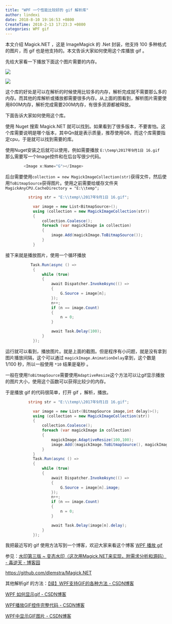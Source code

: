 ```yaml
---
title: "WPF 一个性能比较好的 gif 解析库"
author: lindexi
date: 2018-8-10 19:16:53 +0800
CreateTime: 2018-2-13 17:23:3 +0800
categories: WPF gif
---
```


本文介绍 Magick.NET ，这是 ImageMagick 的 .Net 封装，他支持 100 多种格式的图片，而 gif 也是他支持的。本文告诉大家如何使用这个库播放 gif 。

<!--more-->


<!-- csdn -->
<!-- 标签：WPF，gif -->
<div id="toc"></div>

先给大家看一下播放下面这个图片需要的内存。

![](http://image.acmx.xyz/34fdad35-5dfe-a75b-2b4b-8c5e313038e2%2F2017%25E5%25B9%25B49%25E6%259C%25881%25E6%2597%25A5%252016.gif)

![](http://image.acmx.xyz/34fdad35-5dfe-a75b-2b4b-8c5e313038e2%2F2017102319153.jpg)

这个库的好处是可以在解析的时候使用比较多的内存，解析完成就不需要那么多的内存。而其他的库解析或播放都需要很多内存。从上面的图看到，解析图片需要使用800M内存，解析完成需要200M内存，有很多资源都被释放。

下面告诉大家如何使用这个库。

使用 Nuget 搜索 Magick.NET 就可以找到。如果看到了很多版本，不要害怕。这个库需要说明是哪个版本，其中Qn就是表示质量，推荐使用Q8，而这个库需要指定cpu，于是就可以找到需要的库。

使用Nuget安装之后就可以使用，例如需要播放 `E:\temp\2017年9月1日 16.gif ` 那么需要写一个Image控件和在后台写很少代码。

```csharp
        <Image x:Name="G"></Image>

```

后台需要使用`collection = new MagickImageCollection(str)`获得文件，然后使用`ToBitmapSource`获得图片。使用之前需要给缓存文件夹`MagickAnyCPU.CacheDirectory = "E:\\temp";`

```csharp
          string str = "E:\\temp\\2017年9月1日 16.gif";

            var image = new List<BitmapSource>();
            using (collection = new MagickImageCollection(str))
            {
                collection.Coalesce();
                foreach (var magickImage in collection)
                {
                    image.Add(magickImage.ToBitmapSource());
                }
            }
```

接下来就是播放图片，使用一个循环播放

```csharp
           Task.Run(async () =>
            {
                while (true)
                {
                    await Dispatcher.InvokeAsync(() =>
                    {
                        G.Source = image[n];
                    });
                    n++;
                    if (n == image.Count)
                    {
                        n = 0;
                    }

                    await Task.Delay(100);
                }
            });
```

运行就可以看到，播放图片。就是上面的截图。但是程序有小问题，就是没有拿到图片播放间隔，这个可以通过 `magickImage.AnimationDelay`拿到，这个数是 1/100 秒，所以一般使用 `*10` 结果是毫秒 。

一般在使用`ToBitmapSource`需要使用`AdaptiveResize`这个方法可以让gif显示播放的图片大小，使用这个函数可以获得比较少的内存。

于是播放 gif 的代码很简单，打开 gif ，解析，播放。

```csharp
          string str = "E:\\temp\\2017年9月1日 16.gif";

            var image = new List<(BitmapSource image,int delay)>();
            using (collection = new MagickImageCollection(str))
            {
                collection.Coalesce();
                foreach (var magickImage in collection)
                {
                    magickImage.AdaptiveResize(100,100);
                    image.Add((magickImage.ToBitmapSource(), magickImage.AnimationDelay * 10));
                }
            }
            Task.Run(async () =>
            {
                while (true)
                {
                    await Dispatcher.InvokeAsync(() =>
                    {
                        G.Source = image[n].image;
                    });
                    n++;
                    if (n == image.Count)
                    {
                        n = 0;
                    }

                    await Task.Delay(image[n].delay);
                }
            });
```

我把最近写的 gif 使用方法写到一个博客，欢迎大家来看这个博客 [WPF 播放 gif](https://lindexi.github.io/lindexi/post/WPF-%E6%92%AD%E6%94%BE-gif.html )

参见：[水印第三版 ~ 变态水印（这次用Magick.NET来实现，附需求分析和源码） - 毒逆天 - 博客园](http://www.cnblogs.com/dunitian/p/5895133.html#undefined )

https://github.com/dlemstra/Magick.NET

其他解析gif 的方法：[【续】WPF支持GIF的各种方法 - CSDN博客](http://blog.csdn.net/gqqnb/article/details/7215408 )

[WPF 如何显示gif - CSDN博客](http://blog.csdn.net/wcc27857285/article/details/52993099 )

[WPF播放GIF控件完整代码 - CSDN博客](http://blog.csdn.net/libby1984/article/details/52535085 )

[WPF中显示GIF图片 - CSDN博客](http://blog.csdn.net/qq_31971935/article/details/49402129 )

